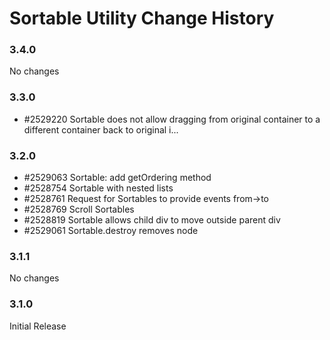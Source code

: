 Sortable Utility Change History
===============================

### 3.4.0

No changes

### 3.3.0

   * #2529220 Sortable does not allow dragging from original container to a different container back to original i...

### 3.2.0

   * #2529063 Sortable: add getOrdering method
   * #2528754 Sortable with nested lists
   * #2528761 Request for Sortables to provide events from->to
   * #2528769 Scroll Sortables
   * #2528819 Sortable allows child div to move outside parent div
   * #2529061 Sortable.destroy removes node


### 3.1.1

No changes

### 3.1.0

Initial Release
